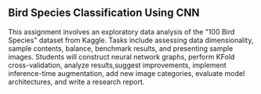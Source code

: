 ## Bird Species Classification Using CNN
This assignment involves an exploratory data analysis of the "100 Bird Species" dataset from Kaggle. 
Tasks include assessing data dimensionality, sample contents, balance, benchmark results, and presenting sample images. 
Students will construct neural network graphs, perform KFold cross-validation, analyze results,suggest improvements, implement inference-time augmentation, add new image categories, evaluate model architectures, and write a research report.
